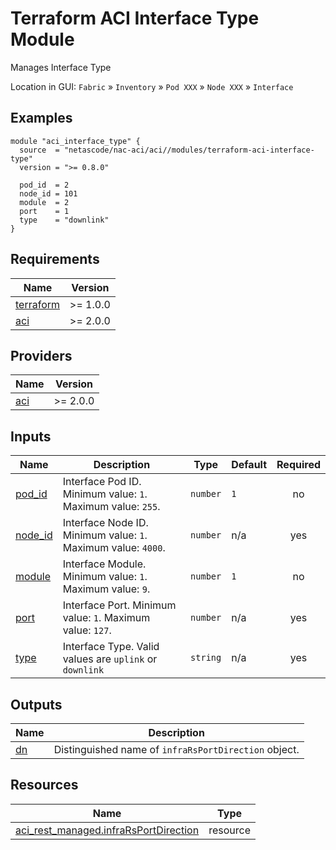 <!-- BEGIN_TF_DOCS -->
# Terraform ACI Interface Type Module

Manages Interface Type

Location in GUI:
`Fabric` » `Inventory` » `Pod XXX` » `Node XXX` » `Interface`

## Examples

```hcl
module "aci_interface_type" {
  source  = "netascode/nac-aci/aci//modules/terraform-aci-interface-type"
  version = ">= 0.8.0"

  pod_id  = 2
  node_id = 101
  module  = 2
  port    = 1
  type    = "downlink"
}
```

## Requirements

| Name | Version |
|------|---------|
| <a name="requirement_terraform"></a> [terraform](#requirement\_terraform) | >= 1.0.0 |
| <a name="requirement_aci"></a> [aci](#requirement\_aci) | >= 2.0.0 |

## Providers

| Name | Version |
|------|---------|
| <a name="provider_aci"></a> [aci](#provider\_aci) | >= 2.0.0 |

## Inputs

| Name | Description | Type | Default | Required |
|------|-------------|------|---------|:--------:|
| <a name="input_pod_id"></a> [pod\_id](#input\_pod\_id) | Interface Pod ID. Minimum value: `1`. Maximum value: `255`. | `number` | `1` | no |
| <a name="input_node_id"></a> [node\_id](#input\_node\_id) | Interface Node ID. Minimum value: `1`. Maximum value: `4000`. | `number` | n/a | yes |
| <a name="input_module"></a> [module](#input\_module) | Interface Module. Minimum value: `1`. Maximum value: `9`. | `number` | `1` | no |
| <a name="input_port"></a> [port](#input\_port) | Interface Port. Minimum value: `1`. Maximum value: `127`. | `number` | n/a | yes |
| <a name="input_type"></a> [type](#input\_type) | Interface Type. Valid values are `uplink` or `downlink` | `string` | n/a | yes |

## Outputs

| Name | Description |
|------|-------------|
| <a name="output_dn"></a> [dn](#output\_dn) | Distinguished name of `infraRsPortDirection` object. |

## Resources

| Name | Type |
|------|------|
| [aci_rest_managed.infraRsPortDirection](https://registry.terraform.io/providers/CiscoDevNet/aci/latest/docs/resources/rest_managed) | resource |
<!-- END_TF_DOCS -->